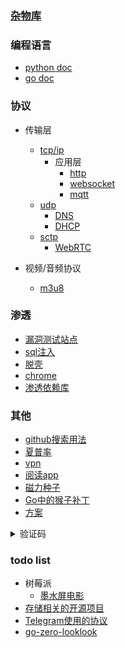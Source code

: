### [杂物库](https://github.com/7134g/m_troops)

### 编程语言
  - [python doc](https://github.com/7134g/m_troops/blob/master/py/README.md)
  - [go doc](https://github.com/7134g/m_troops/blob/master/go/README.md)

### 协议
- 传输层
  - [tcp/ip](proto/tcp.md)
    - 应用层
      - [http](proto/http.md)
      - [websocket](https://github.com/HJava/myBlog/tree/master/WebSocket%20%E5%8D%8F%E8%AE%AE%20RFC%20%E6%96%87%E6%A1%A3)
      - [mqtt](proto/mqtt.md)
  - [udp](proto/udp.md)
    - [DNS]()
    - [DHCP]()
  - [sctp](proto/sctp.md)
    - [WebRTC](https://github.com/pion/webrtc)

- 视频/音频协议
  - [m3u8](proto/m3u8.md)



### 渗透
  - [漏洞测试站点](leak/leak_test.md)
  - [sql注入](leak/sql.md)
  - [脱壳](leak/脱壳.txt)
  - [chrome](leak/chrome.md)
  - [渗透依赖库](leak/库.md)


### 其他

  
- [github搜索用法](github.txt)
- [夏普率](doc/sharpe.md)
- [vpn](software/vpn.md)
- [阅读app](software/应用.md)
- [磁力种子](software/磁力种子.md)
- [Go中的猴子补丁](mock/gomonkey.md)
- [方案](design/日志系统.md)

<details>
<summary>验证码</summary>

- [ai识别验证码（带带弟弟）](https://github.com/sml2h3/ddddocr)
- [pdf文字识别](https://github.com/breezedeus/CnOCR)
- [路牌文字识别](https://github.com/JaidedAI/EasyOCR)

</details>


### todo list

- 树莓派
  - [墨水屏电影](https://shumeipai.nxez.com/2020/10/13/how-to-build-a-very-slow-movie-player-in-2020.html)
- [存储相关的开源项目](https://github.com/gostor/awesome-go-storage/blob/master/README.md)
- [Telegram使用的协议](https://github.com/9seconds/mtg)
- [go-zero-looklook](https://github.com/Mikaelemmmm/go-zero-looklook)

<!--
**7134g/7134g** is a ✨ _special_ ✨ repository because its `README.md` (this file) appears on your GitHub profile.

Here are some ideas to get you started:

- 🔭 I’m currently working on ...
- 🌱 I’m currently learning ...
- 👯 I’m looking to collaborate on ...
- 🤔 I’m looking for help with ...
- 💬 Ask me about ...
- 📫 How to reach me: ...
- 😄 Pronouns: ...
- ⚡ Fun fact: ...
-->
